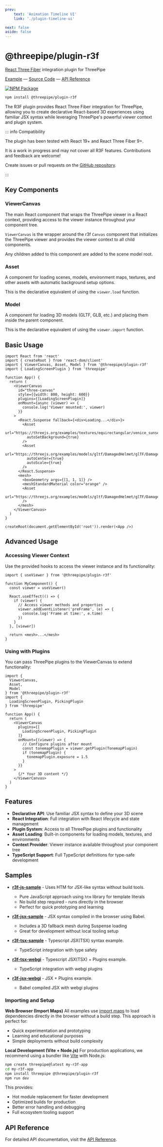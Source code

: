 ```yaml
---
prev:
    text: 'Animation Timeline UI'
    link: './plugin-timeline-ui'

next: false
aside: false
---
```


# @threepipe/plugin-r3f

[React Three Fiber](https://r3f.docs.pmnd.rs/) integration plugin for ThreePipe

[Example](https://threepipe.org/examples/#r3f-jsx-sample/) &mdash;
[Source Code](https://github.com/repalash/threepipe/blob/master/plugins/r3f/src/index.ts) &mdash;
[API Reference](https://threepipe.org/plugins/r3f/docs/)

[![NPM Package](https://img.shields.io/npm/v/@threepipe/plugin-r3f.svg)](https://www.npmjs.com/package/@threepipe/plugin-r3f)

```bash
npm install @threepipe/plugin-r3f
```

The R3F plugin provides React Three Fiber integration for ThreePipe, allowing you to create declarative React-based 3D experiences using familiar JSX syntax while leveraging ThreePipe's powerful viewer context and plugin system.

::: info Compatibility

The plugin has been tested with React 19+ and React Three Fiber 9+.

It is a work in progress and may not cover all R3F features. Contributions and feedback are welcome!

Create issues or pull requests on the [GitHub repository](https://github.com/repalash/threepipe).

:::

## Key Components

### ViewerCanvas

The main React component that wraps the ThreePipe viewer in a React context, providing access to the viewer instance throughout your component tree.

`ViewerCanvas` is the wrapper around the r3f `Canvas` component that initializes the ThreePipe viewer and provides the viewer context to all child components.

Any children added to this component are added to the scene model root.

### Asset
A component for loading scenes, models, environment maps, textures, and other assets with automatic background setup options.

This is the declarative equivalent of using the `viewer.load` function.

### Model
A component for loading 3D models (GLTF, GLB, etc.) and placing them inside the parent component.

This is the declarative equivalent of using the `viewer.import` function.

## Basic Usage

```tsx
import React from 'react'
import { createRoot } from 'react-dom/client'
import { ViewerCanvas, Asset, Model } from '@threepipe/plugin-r3f'
import { LoadingScreenPlugin } from 'threepipe'

function App() {
  return (
    <ViewerCanvas
      id="three-canvas"
      style={{width: 800, height: 600}}
      plugins={[LoadingScreenPlugin]}
      onMount={async (viewer) => {
        console.log('Viewer mounted:', viewer)
      }}
    >
      <React.Suspense fallback={<div>Loading...</div>}>
        <Asset 
          url="https://threejs.org/examples/textures/equirectangular/venice_sunset_1k.hdr"
          autoSetBackground={true}
        />
        <Asset 
          url="https://threejs.org/examples/models/gltf/DamagedHelmet/glTF/DamagedHelmet.gltf"
          autoCenter={true}
          autoScale={true}
        />
      </React.Suspense>
      <mesh>
        <boxGeometry args={[1, 1, 1]} />
        <meshStandardMaterial color="orange" />
        <Asset
          url="https://threejs.org/examples/models/gltf/DamagedHelmet/glTF/DamagedHelmet.gltf"
        />
      </mesh>
    </ViewerCanvas>
  )
}

createRoot(document.getElementById('root')).render(<App />)
```

## Advanced Usage

### Accessing Viewer Context

Use the provided hooks to access the viewer instance and its functionality:

```tsx
import { useViewer } from '@threepipe/plugin-r3f'

function MyComponent() {
  const viewer = useViewer()
  
  React.useEffect(() => {
    if (viewer) {
      // Access viewer methods and properties
      viewer.addEventListener('preFrame', (e) => {
        console.log('Frame at time:', e.time)
      })
    }
  }, [viewer])
  
  return <mesh>...</mesh>
}
```

### Using with Plugins

You can pass ThreePipe plugins to the ViewerCanvas to extend functionality:

```tsx
import { 
  ViewerCanvas, 
  Asset, 
  Model 
} from '@threepipe/plugin-r3f'
import { 
  LoadingScreenPlugin, PickingPlugin
} from 'threepipe'

function App() {
  return (
    <ViewerCanvas
      plugins={[
        LoadingScreenPlugin, PickingPlugin
      ]}
      onMount={(viewer) => {
        // Configure plugins after mount
        const tonemapPlugin = viewer.getPlugin(TonemapPlugin)
        if (tonemapPlugin) {
          tonemapPlugin.exposure = 1.5
        }
      }}
    >
      {/* Your 3D content */}
    </ViewerCanvas>
  )
}
```

## Features

- **Declarative API**: Use familiar JSX syntax to define your 3D scene
- **React Integration**: Full integration with React lifecycle and state management
- **Plugin System**: Access to all ThreePipe plugins and functionality
- **Asset Loading**: Built-in components for loading models, textures, and environments
- **Context Provider**: Viewer instance available throughout your component tree
- **TypeScript Support**: Full TypeScript definitions for type-safe development

## Samples

- [**r3f-js-sample**](https://threepipe.org/examples/#r3f-js-sample/) - Uses HTM  for JSX-like syntax without build tools.
  - Pure JavaScript approach using `htm` library for template literals
  - No build step required - runs directly in the browser
  - Perfect for quick prototyping and learning

- [**r3f-jsx-sample**](https://threepipe.org/examples/#r3f-jsx-sample/) - JSX syntax compiled in the browser using Babel.
  - Includes a 3D fallback mesh during Suspense loading
  - Great for development without local tooling setup

- [**r3f-tsx-sample**](https://threepipe.org/examples/#r3f-tsx-sample/) - Typescript JSX(TSX) syntax example.
  - TypeScript integration with type safety

- [**r3f-tsx-webgi**](https://threepipe.org/examples/#r3f-tsx-webgi/) - Typescript JSX(TSX) + Plugins example.
  - TypeScript integration with webgi plugins

- [**r3f-jsx-webgi**](https://threepipe.org/examples/#r3f-jsx-webgi/) - JSX + Plugins example.
  - Babel compiled JSX with webgi plugins

### Importing and Setup

**Web Browser (Import Maps)**
All examples use [import maps](https://developer.mozilla.org/en-US/docs/Web/HTML/Element/script/type/importmap) to load dependencies directly in the browser without a build step. This approach is perfect for:
- Quick experimentation and prototyping
- Learning and educational purposes
- Simple deployments without build complexity

**Local Development (Vite + Node.js)**
For production applications, we recommend using a bundler like [Vite](https://vitejs.dev/) with Node.js:

```bash
npm create threepipe@latest my-r3f-app
cd my-r3f-app
npm install threepipe @threepipe/plugin-r3f
npm run dev
```

This provides:
- Hot module replacement for faster development
- Optimized builds for production
- Better error handling and debugging
- Full ecosystem tooling support

## API Reference

For detailed API documentation, visit the [API Reference](https://threepipe.org/plugins/r3f/docs/).
